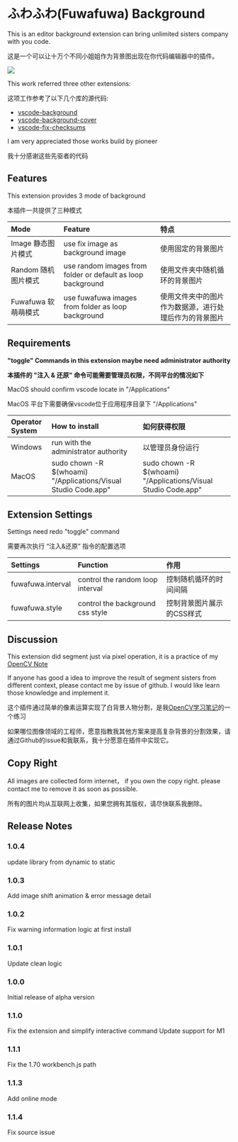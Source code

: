 # ふわふわ(Fuwafuwa) Background

This is an editor background extension can bring unlimited sisters company with you code.

这是一个可以让十万个不同小姐姐作为背景图出现在你代码编辑器中的插件。

![](https://github.com/AlanLi7991/fuwafuwa-background/blob/master/resource/gif/sample.gif?raw=true)

This work referred three other extensions:

这项工作参考了以下几个库的源代码:

* [vscode-background](https://github.com/shalldie/vscode-background)
* [vscode-background-cover](https://github.com/vscode-extension/vscode-background-cover)
* [vscode-fix-checksums](https://github.com/lehni/vscode-fix-checksums)

I am very appreciated those works build by pioneer

我十分感谢这些先驱者的代码

## Features

This extension provides 3 mode of background

本插件一共提供了三种模式

| Mode    | Feature    | 特点 |
| :------------ | :------------ | :------------ |
| Image 静态图片模式 | use fix image as background image | 使用固定的背景图片 |
| Random 随机图片模式 | use random images from folder or default as loop background | 使用文件夹中随机循环的背景图片 |
| Fuwafuwa 软萌萌模式 | use fuwafuwa images from folder as loop background | 使用文件夹中的图片作为数据源，进行处理后作为的背景图片 |


## Requirements

**"toggle" Commands in this extension maybe need administrator authority**

**本插件的 "注入 & 还原" 命令可能需要管理员权限，不同平台的情况如下**

MacOS should confirm vscode locate in "/Applications"

MacOS 平台下需要确保vscode位于应用程序目录下 "/Applications"

| Operator System    | How to install   | 如何获得权限   |
| :------------ | :------------ | :------------ |
| Windows   | run with the administrator authority | 以管理员身份运行 |
| MacOS     | sudo chown -R $(whoami) "/Applications/Visual Studio Code.app"  | sudo chown -R $(whoami) "/Applications/Visual Studio Code.app"  |

## Extension Settings

Settings need redo "toggle" command

需要再次执行 “注入&还原” 指令的配置选项

| Settings    |  Function   |  作用   |
| :------------ | :------------ | :------------ |
| fuwafuwa.interval | control the random loop interval | 控制随机循环的时间间隔 |
| fuwafuwa.style    | control the background css style | 控制背景图片展示的CSS样式 |

## Discussion

This extension did segment just via pixel operation, it is a practice of my [OpenCV Note](https://github.com/AlanLi7991/opencv-turtorial-notes)

If anyone has good a idea to improve the result of segment sisters from different context, please contact me by issue of github. I would like learn those knowledge and implement it.

这个插件通过简单的像素运算实现了白背景人物分割，是我[OpenCV学习笔记](https://github.com/AlanLi7991/opencv-turtorial-notes)的一个练习

如果哪位图像领域的工程师，愿意指教我其他方案来提高复杂背景的分割效果，请通过Github的issue和我联系，我十分愿意在插件中实现它。

## Copy Right

All images are collected form internet， if you own the copy right. please contact me to remove it as soon as possible.

所有的图片均从互联网上收集，如果您拥有其版权，请尽快联系我删除。

## Release Notes

### 1.0.4

update library from dynamic to static

### 1.0.3

Add image shift animation & error message detail

### 1.0.2

Fix warning information logic at first install

### 1.0.1

Update clean logic

### 1.0.0

Initial release of alpha version

### 1.1.0

Fix the extension and simplify interactive command
Update support for M1

### 1.1.1

Fix the 1.70 workbench.js path

### 1.1.3

Add online mode

### 1.1.4

Fix source issue